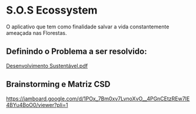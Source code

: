 # S.O.S Ecossystem
O aplicativo que tem como finalidade salvar a vida constantemente ameaçada nas Florestas.

## Definindo o Problema a ser resolvido:
[Desenvolvimento Sustentável.pdf](https://github.com/IgorDMoro/S.O.S_Ecossystem/files/12629246/Desenvolvimento.Sustentavel.pdf)

## Brainstorming e Matriz CSD
https://jamboard.google.com/d/1POx_7Bm0xv7LvnoXvO__4PGnCEtzREw7IE4BYu4BoO0/viewer?pli=1
